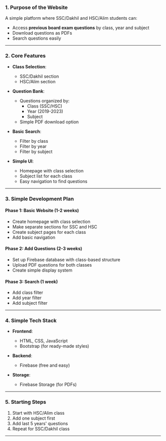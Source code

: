 ### **1. Purpose of the Website**  
A simple platform where SSC/Dakhil and HSC/Alim students can:  
- Access **previous board exam questions** by class, year and subject
- Download questions as PDFs
- Search questions easily

---

### **2. Core Features**  
- **Class Selection**:
  - SSC/Dakhil section
  - HSC/Alim section

- **Question Bank**: 
  - Questions organized by:
    - Class (SSC/HSC)
    - Year (2019-2023)
    - Subject
  - Simple PDF download option
  
- **Basic Search**: 
  - Filter by class
  - Filter by year
  - Filter by subject
  
- **Simple UI**:
  - Homepage with class selection
  - Subject list for each class
  - Easy navigation to find questions

---

### **3. Simple Development Plan**  

#### **Phase 1: Basic Website** (1-2 weeks)
- Create homepage with class selection
- Make separate sections for SSC and HSC
- Create subject pages for each class
- Add basic navigation

#### **Phase 2: Add Questions** (2-3 weeks)
- Set up Firebase database with class-based structure
- Upload PDF questions for both classes
- Create simple display system

#### **Phase 3: Search** (1 week)
- Add class filter
- Add year filter
- Add subject filter

---

### **4. Simple Tech Stack**
- **Frontend**: 
  - HTML, CSS, JavaScript
  - Bootstrap (for ready-made styles)
  
- **Backend**: 
  - Firebase (free and easy)
  
- **Storage**: 
  - Firebase Storage (for PDFs)

---

### **5. Starting Steps**
1. Start with HSC/Alim class
2. Add one subject first
3. Add last 5 years' questions
4. Repeat for SSC/Dakhil class



---

